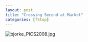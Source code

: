 ```yaml
---
layout: post
title: "Crossing Second at Market"
categories: [fStop]
---
```

<img alt="bjorke_PICS2008.jpg" src="http://www.botzilla.com/blog/archives/pix2014/bjorke_PICS2008.jpg" class="img-responsive" border="0" />


<!--more-->

